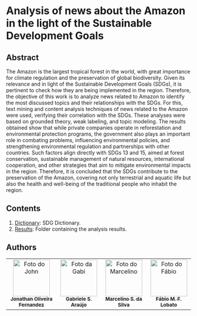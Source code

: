 # Analysis of news about the Amazon in the light of the Sustainable Development Goals

## Abstract
The Amazon is the largest tropical forest in the world, with great importance for climate regulation and the preservation of global biodiversity. Given its relevance and in light of the Sustainable Development Goals (SDGs), it is pertinent to check how they are being implemented in the region. Therefore, the objective of this work is to analyze news related to Amazon to identify the most discussed topics and their relationships with the SDGs. For this, text mining and content analysis techniques of news related to the Amazon were used, verifying their correlation with the SDGs. These analyses were based on grounded theory, weak labeling, and topic modeling. The results obtained show that while private companies operate in reforestation and environmental protection programs, the government also plays an important role in combating problems, influencing environmental policies, and strengthening environmental regulation and partnerships with other countries. Such factors align directly with SDGs 13 and 15, aimed at forest conservation, sustainable management of natural resources, international cooperation, and other strategies that aim to mitigate environmental impacts in the region. Therefore, it is concluded that the SDGs contribute to the preservation of the Amazon, covering not only terrestrial and aquatic life but also the health and well-being of the traditional people who inhabit the region.

 ## Contents
1. [Dictionary](\dictionary/DictODS_UoA_portuguese.ipynb): SDG Dictionary.
2. [Results](/Results): Folder containing the analysis results.

## Authors <!-- Gabriele de S. Araújo, Jéssica Brenda P. Leite, Marcelino S. da Silva, Antônio F.L. Jacob Junior, Fábio M.F. Lobato -->
<table>
  <tr>
    <td align="center">
      <a href="http://lattes.cnpq.br/8316643293931169">
        <img src="https://servicosweb.cnpq.br/wspessoa/servletrecuperafoto?tipo=1&id=K1183400Z3" width="100px;" alt="Foto do John"/><br>
        <sub>
          <b>Jonathan Oliveira Fernandez</b>
        </sub>
      </a>
    </td>
    <td align="center">
      <a href="http://lattes.cnpq.br/2201818644935012">
        <img src="https://avatars.githubusercontent.com/u/69174689?v=4" width="100px;" alt="Foto da Gabi"/><br>
        <sub>
          <b>Gabriele S. Araújo</b>
        </sub>
      </a>
    </td>
    <td align="center">
      <a href="http://lattes.cnpq.br/7080513172499497">
        <img src="https://media.licdn.com/dms/image/C4E03AQHGeRA-FUzskA/profile-displayphoto-shrink_800_800/0/1574128664118?e=2147483647&v=beta&t=ZfkTWn6Ho_XckQbhpbOVcVe6RMAEkGfEZiHEGgimHxs" width="100px;" alt="Foto do Marcelino"/><br>
        <sub>
          <b>Marcelino S. da Silva</b>
        </sub>
      </a>
    </td>
    <td align="center">
      <a href="http://lattes.cnpq.br/8320014491229434">
        <img src="https://avatars.githubusercontent.com/u/42838538?s=400&u=2c84a1c1abde336396f4c305bcd713ada6748b31&v=4" width="100px;" alt="Foto do Fábio"/><br>
        <sub>
          <b>Fábio M. F. Lobato</b>
        </sub>
      </a>
    </td>
  </tr>
</table>

<!--## Citação

```

``` -->
